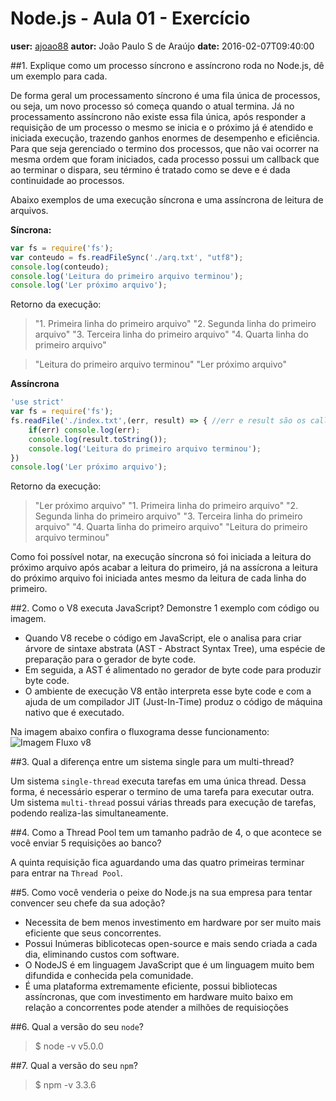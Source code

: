 # Node.js - Aula 01 - Exercício
**user:** [ajoao88](https://github.com/ajoao88)
**autor:** João Paulo S de Araújo
**date:** 2016-02-07T09:40:00

##1. Explique como um processo síncrono e assíncrono roda no Node.js, dê um exemplo para cada.

De forma geral um processamento síncrono é uma fila única de processos, ou seja, um novo processo só começa quando o atual termina.
Já no processamento assíncrono não existe essa fila única, após responder a requisição de um processo o mesmo se inicia e o próximo já é atendido e iniciada execução, trazendo ganhos enormes de desempenho e eficiência. Para que seja gerenciado o termino dos processos, que não vai ocorrer na mesma ordem que foram iniciados, cada processo possui um callback que ao terminar o dispara, seu término é tratado como se deve e é dada continuidade ao processos.

Abaixo exemplos de uma execução síncrona e uma assíncrona de leitura de arquivos.

**Síncrona:**

```js
var fs = require('fs');
var conteudo = fs.readFileSync('./arq.txt', "utf8");
console.log(conteudo);
console.log('Leitura do primeiro arquivo terminou');
console.log('Ler próximo arquivo');
```

Retorno da execução:
> "1. Primeira linha do primeiro arquivo"
> "2. Segunda linha do primeiro arquivo"
> "3. Terceira linha do primeiro arquivo"
> "4. Quarta linha do primeiro arquivo"

> "Leitura do primeiro arquivo terminou"
> "Ler próximo arquivo"

**Assíncrona**

```js
'use strict'
var fs = require('fs');
fs.readFile('./index.txt',(err, result) => { //err e result são os callbacks de falha e sucesso, respectivamente
    if(err) console.log(err);
    console.log(result.toString());
    console.log('Leitura do primeiro arquivo terminou');
})
console.log('Ler próximo arquivo');
```
Retorno da execução:
> "Ler próximo arquivo"
> "1. Primeira linha do primeiro arquivo"
> "2. Segunda linha do primeiro arquivo"
> "3. Terceira linha do primeiro arquivo"
> "4. Quarta linha do primeiro arquivo"
> "Leitura do primeiro arquivo terminou"

Como foi possível notar, na execução síncrona só foi iniciada a leitura do próximo arquivo após acabar a leitura do primeiro, já na assícrona a leitura do próximo arquivo foi iniciada antes mesmo da leitura de cada linha do primeiro.

##2. Como o V8 executa JavaScript? Demonstre 1 exemplo com código ou imagem.

- Quando V8 recebe o código em JavaScript, ele o analisa para criar árvore de sintaxe abstrata (AST - Abstract Syntax Tree), uma espécie de preparação para o gerador de byte code.
- Em seguida, a AST é alimentado no gerador de byte code para produzir byte code.
- O ambiente de execução V8 então interpreta esse byte code e com a ajuda de um compilador JIT (Just-In-Time) produz o código de máquina nativo que é executado.

Na imagem abaixo confira o fluxograma desse funcionamento:
![Imagem Fluxo v8](img/fluxoV8.jpg)

##3. Qual a diferença entre um sistema single para um multi-thread?

Um sistema `single-thread` executa tarefas em uma única thread. Dessa forma, é necessário esperar o termino de uma tarefa para executar outra.
Um sistema `multi-thread` possui várias threads para execução de tarefas, podendo realiza-las simultaneamente.

##4. Como a Thread Pool tem um tamanho padrão de 4, o que acontece se você enviar 5 requisições ao banco?

A quinta requisição fica aguardando uma das quatro primeiras terminar para entrar na `Thread Pool`.

##5. Como você venderia o peixe do Node.js na sua empresa para tentar convencer seu chefe da sua adoção?

- Necessita de bem menos investimento em hardware por ser muito mais eficiente que seus concorrentes.
- Possui Inúmeras biblicotecas open-source e mais sendo criada a cada dia, eliminando custos com software.
- O NodeJS é em linguagem JavaScript que é um linguagem muito bem difundida e conhecida pela comunidade.
- É uma plataforma extremamente eficiente, possui bibliotecas assíncronas, que com investimento em hardware muito baixo em relação a concorrentes pode atender a milhões de requisioções


##6. Qual a versão do seu `node`?

> $ node -v
> v5.0.0


##7. Qual a versão do seu `npm`?

> $ npm -v
> 3.3.6
